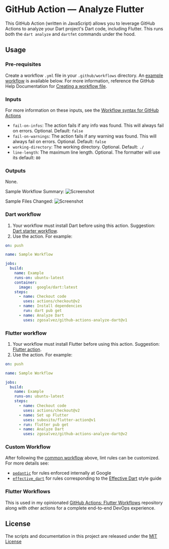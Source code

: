 # GitHub Action — Analyze Flutter

This GitHub Action (written in JavaScript) allows you to leverage GitHub Actions to analyze your Dart project's Dart code, including Flutter. This runs both the `dart analyze` and `dartfmt` commands under the hood.

## Usage
### Pre-requisites
Create a workflow `.yml` file in your `.github/workflows` directory. An [example workflow](#common-workflow) is available below. For more information, reference the GitHub Help Documentation for [Creating a workflow file](https://help.github.com/en/articles/configuring-a-workflow#creating-a-workflow-file).

### Inputs
For more information on these inputs, see the [Workflow syntax for GitHub Actions](https://docs.github.com/actions/reference/workflow-syntax-for-github-actions#jobsjob_idstepswith)

- `fail-on-infos`: The action fails if any info was found. This will always fail on errors. Optional. Default: `false`
- `fail-on-warnings`: The action fails if any warning was found. This will always fail on errors. Optional. Default: `false`
- `working-directory`: The working directory. Optional. Default: `./`
- `line-length`: The maximum line length. Optional. The formatter will use its default: `80`

### Outputs
None.

Sample Workflow Summary:
![Screenshot](assets/annotations.png)

Sample Files Changed:
![Screenshot](assets/files_changed.png)

### Dart workflow

1. Your workflow must install Dart before using this action. Suggestion: [Dart starter workflow](https://github.com/actions/starter-workflows/blob/main/ci/dart.yml).
2. Use the action. For example:
```yaml
on: push

name: Sample Workflow

jobs:
  build:
    name: Example
    runs-on: ubuntu-latest
    container:
      image:  google/dart:latest
    steps:
      - name: Checkout code
        uses: actions/checkout@v2
      - name: Install dependencies
        run: dart pub get
      - name: Analyze Dart
        uses: zgosalvez/github-actions-analyze-dart@v1
```

### Flutter workflow

1. Your workflow must install Flutter before using this action. Suggestion: [Flutter action](https://github.com/marketplace/actions/flutter-action).
2. Use the action. For example:
```yaml
on: push

name: Sample Workflow

jobs:
  build:
    name: Example
    runs-on: ubuntu-latest
    steps:
      - name: Checkout code
        uses: actions/checkout@v2
      - name: Set up Flutter
        uses: subosito/flutter-action@v1
      - run: flutter pub get
      - name: Analyze Dart
        uses: zgosalvez/github-actions-analyze-dart@v2
```

### Custom Workflow

After following the [common workflow](#common-workflow) above, lint rules can be customized. For more details see:
- [`pedantic`](https://github.com/dart-lang/pedantic) for rules enforced internally at Google
- [`effective_dart`](https://github.com/tenhobi/effective_dart) for rules corresponding to the [Effective Dart](https://dart.dev/guides/language/effective-dart) style guide

### Flutter Workflows

This is used in my opinionated [GitHub Actions: Flutter Workflows](https://github.com/zgosalvez/github-actions-flutter-workflows) repository along with other actions for a complete end-to-end DevOps experience.

## License
The scripts and documentation in this project are released under the [MIT License](LICENSE.md)
